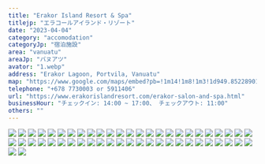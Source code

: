 ```yaml
---
title: "Erakor Island Resort & Spa"
titlejp: "エラコールアイランド・リゾート"
date: "2023-04-04"
category: "accomodation"
categoryJp: "宿泊施設"
area: "vanuatu"
areaJp: "バヌアツ"
avator: "1.webp"
address: "Erakor Lagoon, Portvila, Vanuatu"
map: "https://www.google.com/maps/embed?pb=!1m14!1m8!1m3!1d949.8522890115645!2d168.31082046!3d-17.77245765!3m2!1i1024!2i768!4f13.1!3m3!1m2!1s0x6e8960bbc5b306db%3A0xfae9001b4ca011ea!2z44Ko44Op44Kz44O844OrIOOCouOCpOODqeODs-ODiSDjg6rjgr7jg7zjg4jvvIbjgrnjg5E!5e0!3m2!1sja!2sjp!4v1685966016814!5m2!1sja!2sjp"
telephone: "+678 7730003 or 5911406"
url: "https://www.erakorislandresort.com/erakor-salon-and-spa.html"
businessHour: "チェックイン: 14:00 ~ 17:00、 チェックアウト: 11:00"
others: ""
---
```


![](../images/posts/13/1.webp)
![](../images/posts/13/2.webp)
![](../images/posts/13/3.webp)
![](../images/posts/13/4.webp)
![](../images/posts/13/5.webp)
![](../images/posts/13/6.webp)
![](../images/posts/13/7.webp)
![](../images/posts/13/8.webp)
![](../images/posts/13/9.webp)
![](../images/posts/13/10.webp)
![](../images/posts/13/11.webp)
![](../images/posts/13/12.webp)
![](../images/posts/13/13.webp)
![](../images/posts/13/14.webp)
![](../images/posts/13/15.webp)
![](../images/posts/13/16.webp)
![](../images/posts/13/17.webp)
![](../images/posts/13/18.webp)
![](../images/posts/13/19.webp)
![](../images/posts/13/20.webp)
![](../images/posts/13/21.webp)
![](../images/posts/13/22.webp)
![](../images/posts/13/23.webp)
![](../images/posts/13/24.webp)
![](../images/posts/13/25.webp)
![](../images/posts/13/26.webp)
![](../images/posts/13/27.webp)
![](../images/posts/13/28.webp)
![](../images/posts/13/29.webp)
![](../images/posts/13/30.webp)
![](../images/posts/13/31.webp)
![](../images/posts/13/32.webp)
![](../images/posts/13/33.webp)
![](../images/posts/13/34.webp)
![](../images/posts/13/35.webp)
![](../images/posts/13/36.webp)
![](../images/posts/13/37.webp)
![](../images/posts/13/38.webp)
![](../images/posts/13/39.webp)
![](../images/posts/13/40.webp)
![](../images/posts/13/41.webp)
![](../images/posts/13/42.webp)
![](../images/posts/13/43.webp)
![](../images/posts/13/44.webp)
![](../images/posts/13/45.webp)
![](../images/posts/13/46.webp)
![](../images/posts/13/47.webp)
![](../images/posts/13/48.webp)
![](../images/posts/13/49.webp)
![](../images/posts/13/50.webp)
![](../images/posts/13/51.webp)
![](../images/posts/13/52.webp)
